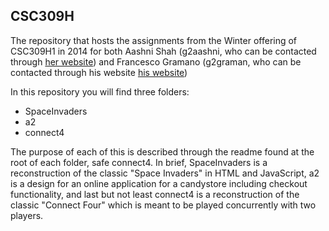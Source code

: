 ## CSC309H

The repository that hosts the assignments from the Winter offering of CSC309H1 in 2014 for both Aashni Shah (g2aashni, who can be contacted through [her website](http://aashni.me/)) and Francesco Gramano (g2graman, who can be contacted through his website [his website](http://www.cdf.toronto.edu/~g2graman/))

In this repository you will find three folders:
- SpaceInvaders
- a2
- connect4

The purpose of each of this is described through the readme found at the root of each folder, safe connect4. In brief, SpaceInvaders is a reconstruction of the classic "Space Invaders" in HTML and JavaScript, a2 is a design for an online application for a candystore including checkout functionality, and last but not least connect4 is a reconstruction of the classic "Connect Four" which is meant to be played concurrently with two players.

 